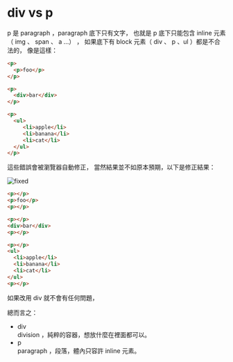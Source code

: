 # div vs p

p 是 paragraph ，paragraph 底下只有文字，
也就是 p 底下只能包含 inline 元素（ img 、 span 、 a ...） ，
如果底下有 block 元素（ div 、 p 、ul ）都是不合法的，
像是這樣：

```html
<p>
  <p>foo</p>
</p>

<p>
  <div>bar</div>
</p>

<p>
  <ul>
     <li>apple</li>
     <li>banana</li>
     <li>cat</li>
  </ul>
</p>
```

這些錯誤會被瀏覽器自動修正，
當然結果並不如原本預期，以下是修正結果：

![fixed](https://wl00887404.github.io/ac-tips/div-p/fixed.png)

```html
<p></p>
<p>foo</p>
<p></p>

<p></p>
<div>bar</div>
<p></p>

<p></p>
<ul>
  <li>apple</li>
  <li>banana</li>
  <li>cat</li>
</ul>
<p></p>
```

如果改用 div 就不會有任何問題，

總而言之：

- div  
  division ，純粹的容器，想放什麼在裡面都可以。
- p  
  paragraph ，段落，體內只容許 inline 元素。
